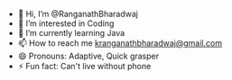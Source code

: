 - 👋 Hi, I’m @RanganathBharadwaj
- 👀 I’m interested in Coding 
- 🌱 I’m currently learning Java
- 📫 How to reach me kranganathbharadwaj@gmail.com
- 😄 Pronouns: Adaptive, Quick grasper
- ⚡ Fun fact: Can't live without phone

<!---
RanganathBharadwaj/RanganathBharadwaj is a ✨ special ✨ repository because its `README.md` (this file) appears on your GitHub profile.
You can click the Preview link to take a look at your changes.
--->
